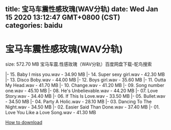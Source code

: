 
title: 宝马车震性感玫瑰(WAV分轨)
date: Wed Jan 15 2020 13:12:47 GMT+0800 (CST)    
categories: baidu
---

# 宝马车震性感玫瑰(WAV分轨)
size: 572.70 MB
 宝马车震.性感玫瑰（WAV分轨）百度网盘下载-鸵鸟搜索
 
|- 15. Baby I miss you.wav - 34.90 MB
|- 14. Super sexy girl.wav - 42.30 MB
|- 13. Disco Boby.wav - 44.00 MB
|- 12. Boys girl.wav - 35.60 MB
|- 11. Outta My Head.wav - 41.70 MB
|- 10. Change.wav - 41.20 MB
|- 09. Song number one.wav - 45.10 MB
|- 08. He's Unbelievable.wav - 44.20 MB
|- 07. Love Story.wav - 34.40 MB
|- 06. If This Is Love.wav - 33.50 MB
|- 05. Bullet.wav - 34.50 MB
|- 04. Party A Holic.wav - 28.10 MB
|- 03. Dancing To The Night.wav - 34.50 MB
|- 02. Easier Said Than Done.wav - 37.40 MB
|- 01. Love You Like a Love Song.wav - 41.30 MB

[How to download](https://bpcam.bemobtrk.com/go/2ceec3aa-1ca2-46d6-b9ff-aaa5c184517c?jno=82)